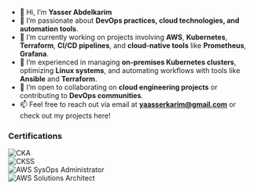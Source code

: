 - 👋 Hi, I’m **Yasser Abdelkarim**  
- 👀 I’m passionate about **DevOps practices, cloud technologies, and automation tools**.  
- 🌱 I’m currently working on projects involving **AWS**, **Kubernetes**, **Terraform**, **CI/CD pipelines**, and **cloud-native tools** like **Prometheus**, **Grafana**.  
- 💼 I’m experienced in managing **on-premises Kubernetes clusters**, optimizing **Linux systems**, and automating workflows with tools like **Ansible** and **Terraform**.  
- 💞️ I’m open to collaborating on **cloud engineering projects** or contributing to **DevOps communities**.  
- 📫 Feel free to reach out via email at **yaasserkarim@gmail.com** or check out my projects here!
### Certifications  
![CKA](https://img.shields.io/badge/Certified-Kubernetes_Administrator-blue?logo=kubernetes&logoColor=white)  
![CKSS](https://img.shields.io/badge/Certified-Kubernetes_Security_Specialist-blue?logo=kubernetes&logoColor=white)  
![AWS SysOps Administrator](https://img.shields.io/badge/AWS-Certified_SysOps_Administrator--Associate-orange?logo=amazon-aws&logoColor=white)  
![AWS Solutions Architect](https://img.shields.io/badge/AWS-Certified_Solutions_Architect--Associate-orange?logo=amazon-aws&logoColor=white)  


<!---
Yassir-17/Yassir-17 is a ✨ special ✨ repository because its `README.md` (this file) appears on your GitHub profile.
You can click the Preview link to take a look at your changes.
--->
